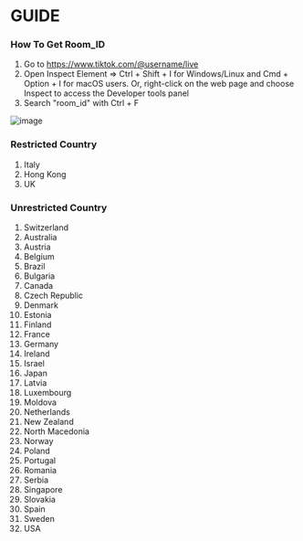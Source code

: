 # GUIDE

### How To Get Room_ID
1) Go to https://www.tiktok.com/@username/live
2) Open Inspect Element => Ctrl + Shift + I for Windows/Linux and Cmd + Option + I for macOS users. Or, right-click on the web page and choose Inspect to access the Developer tools panel
3) Search "room_id" with Ctrl + F

![image](https://user-images.githubusercontent.com/31160531/202849647-922d75d6-570c-43fe-a4b3-fcb795d39f92.png)


### Restricted Country
1) Italy
2) Hong Kong
3) UK


### Unrestricted Country
1) Switzerland
2) Australia
3) Austria
4) Belgium
5) Brazil
6) Bulgaria
7) Canada
8) Czech Republic
9) Denmark
10) Estonia
11) Finland
12) France
13) Germany
14) Ireland
15) Israel
16) Japan
17) Latvia
18) Luxembourg
19) Moldova
20) Netherlands
21) New Zealand
22) North Macedonia
23) Norway
24) Poland
25) Portugal
26) Romania
27) Serbia
28) Singapore
29) Slovakia
30) Spain
31) Sweden
32) USA
